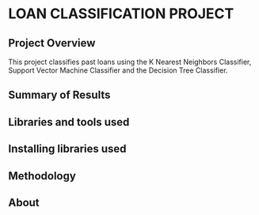 # LOAN CLASSIFICATION PROJECT

## Project Overview

This project classifies past loans using the K Nearest Neighbors Classifier, Support Vector Machine Classifier and the Decision Tree Classifier.

## Summary of Results

## Libraries and tools used

## Installing libraries used

## Methodology

## About
